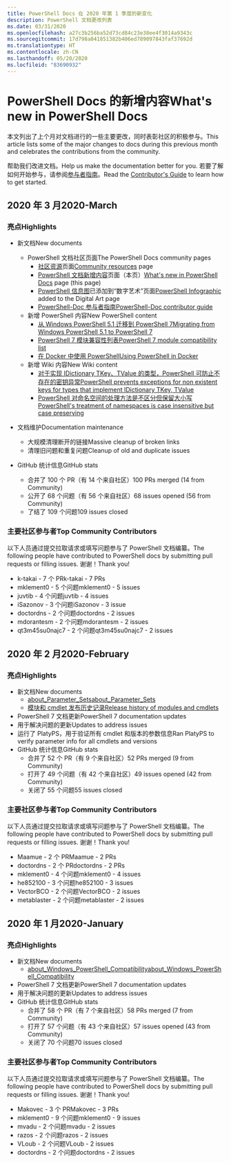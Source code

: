 ```yaml
---
title: PowerShell Docs 在 2020 年第 1 季度的新变化
description: PowerShell 文档更改列表
ms.date: 03/31/2020
ms.openlocfilehash: a27c3b256ba52d73cd84c23e38ee4f3014a9343c
ms.sourcegitcommit: 17d798a041851382b406ed789097843faf37692d
ms.translationtype: HT
ms.contentlocale: zh-CN
ms.lasthandoff: 05/20/2020
ms.locfileid: "83690932"
---
```

# <a name="whats-new-in-powershell-docs"></a><span data-ttu-id="99025-103">PowerShell Docs 的新增内容</span><span class="sxs-lookup"><span data-stu-id="99025-103">What's new in PowerShell Docs</span></span>

<span data-ttu-id="99025-104">本文列出了上个月对文档进行的一些主要更改，同时表彰社区的积极参与。</span><span class="sxs-lookup"><span data-stu-id="99025-104">This article lists some of the major changes to docs during this previous month and celebrates the contributions from the community.</span></span>

<span data-ttu-id="99025-105">帮助我们改进文档。</span><span class="sxs-lookup"><span data-stu-id="99025-105">Help us make the documentation better for you.</span></span> <span data-ttu-id="99025-106">若要了解如何开始参与，请参阅[参与者指南][contrib]。</span><span class="sxs-lookup"><span data-stu-id="99025-106">Read the [Contributor's Guide][contrib] to learn how to get started.</span></span>

## <a name="2020-march"></a><span data-ttu-id="99025-107">2020 年 3 月</span><span class="sxs-lookup"><span data-stu-id="99025-107">2020-March</span></span>

### <a name="highlights"></a><span data-ttu-id="99025-108">亮点</span><span class="sxs-lookup"><span data-stu-id="99025-108">Highlights</span></span>

- <span data-ttu-id="99025-109">新文档</span><span class="sxs-lookup"><span data-stu-id="99025-109">New documents</span></span>
  - <span data-ttu-id="99025-110">PowerShell 文档社区页面</span><span class="sxs-lookup"><span data-stu-id="99025-110">The PowerShell Docs community pages</span></span>
    - <span data-ttu-id="99025-111">[社区资源](/powershell/scripting/community/community-support)页面</span><span class="sxs-lookup"><span data-stu-id="99025-111">[Community resources](/powershell/scripting/community/community-support) page</span></span>
    - <span data-ttu-id="99025-112">[PowerShell 文档新增内容](#2020-march)页面（本页）</span><span class="sxs-lookup"><span data-stu-id="99025-112">[What's new in PowerShell Docs](#2020-march) page (this page)</span></span>
    - <span data-ttu-id="99025-113">[PowerShell 信息图](https://github.com/MicrosoftDocs/PowerShell-Docs/blob/staging/assets/PowerShell_7_Infographic.pdf)已添加到“数字艺术”页面</span><span class="sxs-lookup"><span data-stu-id="99025-113">[PowerShell Infographic](https://github.com/MicrosoftDocs/PowerShell-Docs/blob/staging/assets/PowerShell_7_Infographic.pdf) added to the Digital Art page</span></span>
    - [<span data-ttu-id="99025-114">PowerShell-Doc 参与者指南</span><span class="sxs-lookup"><span data-stu-id="99025-114">PowerShell-Doc contributor guide</span></span>](/powershell/scripting/community/contributing/overview?view=powershell-7)
  - <span data-ttu-id="99025-115">新增 PowerShell 内容</span><span class="sxs-lookup"><span data-stu-id="99025-115">New PowerShell content</span></span>
    - [<span data-ttu-id="99025-116">从 Windows PowerShell 5.1 迁移到 PowerShell 7</span><span class="sxs-lookup"><span data-stu-id="99025-116">Migrating from Windows PowerShell 5.1 to PowerShell 7</span></span>](/powershell/scripting/whats-new/migrating-from-windows-powershell-51-to-powershell-7)
    - [<span data-ttu-id="99025-117">PowerShell 7 模块兼容性列表</span><span class="sxs-lookup"><span data-stu-id="99025-117">PowerShell 7 module compatibility list</span></span>](/PowerShell/scripting/whats-new/module-compatibility)
    - [<span data-ttu-id="99025-118">在 Docker 中使用 PowerShell</span><span class="sxs-lookup"><span data-stu-id="99025-118">Using PowerShell in Docker</span></span>](/powershell/scripting/install/powershell-in-docker)
  - <span data-ttu-id="99025-119">新增 Wiki 内容</span><span class="sxs-lookup"><span data-stu-id="99025-119">New Wiki content</span></span>
    - [<span data-ttu-id="99025-120">对于实现 IDictionary TKey、TValue 的类型，PowerShell 可防止不存在的密钥异常</span><span class="sxs-lookup"><span data-stu-id="99025-120">PowerShell prevents exceptions for non existent keys for types that implement IDictionary TKey, TValue</span></span>](https://github.com/MicrosoftDocs/PowerShell-Docs/wiki/PowerShell-prevents-exceptions-for-non-existent-keys-for-types-that-implement-IDictionary-TKey,-TValue-)
    - [<span data-ttu-id="99025-121">PowerShell 对命名空间的处理方法是不区分但保留大小写</span><span class="sxs-lookup"><span data-stu-id="99025-121">PowerShell's treatment of namespaces is case insensitive but case preserving</span></span>](https://github.com/MicrosoftDocs/PowerShell-Docs/wiki/PowerShell's-treatment-of-namespaces-is-case-insensitive-but-case-preserving)

- <span data-ttu-id="99025-122">文档维护</span><span class="sxs-lookup"><span data-stu-id="99025-122">Documentation maintenance</span></span>
  - <span data-ttu-id="99025-123">大规模清理断开的链接</span><span class="sxs-lookup"><span data-stu-id="99025-123">Massive cleanup of broken links</span></span>
  - <span data-ttu-id="99025-124">清理旧问题和重复问题</span><span class="sxs-lookup"><span data-stu-id="99025-124">Cleanup of old and duplicate issues</span></span>

- <span data-ttu-id="99025-125">GitHub 统计信息</span><span class="sxs-lookup"><span data-stu-id="99025-125">GitHub stats</span></span>
  - <span data-ttu-id="99025-126">合并了 100 个 PR（有 14 个来自社区）</span><span class="sxs-lookup"><span data-stu-id="99025-126">100 PRs merged (14 from Community)</span></span>
  - <span data-ttu-id="99025-127">公开了 68 个问题（有 56 个来自社区）</span><span class="sxs-lookup"><span data-stu-id="99025-127">68 issues opened (56 from Community)</span></span>
  - <span data-ttu-id="99025-128">了结了 109 个问题</span><span class="sxs-lookup"><span data-stu-id="99025-128">109 issues closed</span></span>

### <a name="top-community-contributors"></a><span data-ttu-id="99025-129">主要社区参与者</span><span class="sxs-lookup"><span data-stu-id="99025-129">Top Community Contributors</span></span>

<span data-ttu-id="99025-130">以下人员通过提交拉取请求或填写问题参与了 PowerShell 文档编纂。</span><span class="sxs-lookup"><span data-stu-id="99025-130">The following people have contributed to PowerShell docs by submitting pull requests or filling issues.</span></span> <span data-ttu-id="99025-131">谢谢！</span><span class="sxs-lookup"><span data-stu-id="99025-131">Thank you!</span></span>

- <span data-ttu-id="99025-132">k-takai - 7 个 PR</span><span class="sxs-lookup"><span data-stu-id="99025-132">k-takai - 7 PRs</span></span>
- <span data-ttu-id="99025-133">mklement0 - 5 个问题</span><span class="sxs-lookup"><span data-stu-id="99025-133">mklement0 - 5 issues</span></span>
- <span data-ttu-id="99025-134">juvtib - 4 个问题</span><span class="sxs-lookup"><span data-stu-id="99025-134">juvtib - 4 issues</span></span>
- <span data-ttu-id="99025-135">iSazonov - 3 个问题</span><span class="sxs-lookup"><span data-stu-id="99025-135">iSazonov - 3 issue</span></span>
- <span data-ttu-id="99025-136">doctordns - 2 个问题</span><span class="sxs-lookup"><span data-stu-id="99025-136">doctordns - 2 issues</span></span>
- <span data-ttu-id="99025-137">mdorantesm - 2 个问题</span><span class="sxs-lookup"><span data-stu-id="99025-137">mdorantesm - 2 issues</span></span>
- <span data-ttu-id="99025-138">qt3m45su0najc7 - 2 个问题</span><span class="sxs-lookup"><span data-stu-id="99025-138">qt3m45su0najc7 - 2 issues</span></span>

## <a name="2020-february"></a><span data-ttu-id="99025-139">2020 年 2 月</span><span class="sxs-lookup"><span data-stu-id="99025-139">2020-February</span></span>

### <a name="highlights"></a><span data-ttu-id="99025-140">亮点</span><span class="sxs-lookup"><span data-stu-id="99025-140">Highlights</span></span>

- <span data-ttu-id="99025-141">新文档</span><span class="sxs-lookup"><span data-stu-id="99025-141">New documents</span></span>
  - [<span data-ttu-id="99025-142">about_Parameter_Sets</span><span class="sxs-lookup"><span data-stu-id="99025-142">about_Parameter_Sets</span></span>](/powershell/module/microsoft.powershell.core/about/about_parameter_sets)
  - [<span data-ttu-id="99025-143">模块和 cmdlet 发布历史记录</span><span class="sxs-lookup"><span data-stu-id="99025-143">Release history of modules and cmdlets</span></span>](/powershell/scripting/whats-new/cmdlet-versions)
- <span data-ttu-id="99025-144">PowerShell 7 文档更新</span><span class="sxs-lookup"><span data-stu-id="99025-144">PowerShell 7 documentation updates</span></span>
- <span data-ttu-id="99025-145">用于解决问题的更新</span><span class="sxs-lookup"><span data-stu-id="99025-145">Updates to address issues</span></span>
- <span data-ttu-id="99025-146">运行了 PlatyPS，用于验证所有 cmdlet 和版本的参数信息</span><span class="sxs-lookup"><span data-stu-id="99025-146">Ran PlatyPS to verify parameter info for all cmdlets and versions</span></span>
- <span data-ttu-id="99025-147">GitHub 统计信息</span><span class="sxs-lookup"><span data-stu-id="99025-147">GitHub stats</span></span>
  - <span data-ttu-id="99025-148">合并了 52 个 PR（有 9 个来自社区）</span><span class="sxs-lookup"><span data-stu-id="99025-148">52 PRs merged (9 from Community)</span></span>
  - <span data-ttu-id="99025-149">打开了 49 个问题（有 42 个来自社区）</span><span class="sxs-lookup"><span data-stu-id="99025-149">49 issues opened (42 from Community)</span></span>
  - <span data-ttu-id="99025-150">关闭了 55 个问题</span><span class="sxs-lookup"><span data-stu-id="99025-150">55 issues closed</span></span>

### <a name="top-community-contributors"></a><span data-ttu-id="99025-151">主要社区参与者</span><span class="sxs-lookup"><span data-stu-id="99025-151">Top Community Contributors</span></span>

<span data-ttu-id="99025-152">以下人员通过提交拉取请求或填写问题参与了 PowerShell 文档编纂。</span><span class="sxs-lookup"><span data-stu-id="99025-152">The following people have contributed to PowerShell docs by submitting pull requests or filling issues.</span></span> <span data-ttu-id="99025-153">谢谢！</span><span class="sxs-lookup"><span data-stu-id="99025-153">Thank you!</span></span>

- <span data-ttu-id="99025-154">Maamue - 2 个 PR</span><span class="sxs-lookup"><span data-stu-id="99025-154">Maamue - 2 PRs</span></span>
- <span data-ttu-id="99025-155">doctordns - 2 个 PR</span><span class="sxs-lookup"><span data-stu-id="99025-155">doctordns - 2 PRs</span></span>
- <span data-ttu-id="99025-156">mklement0 - 4 个问题</span><span class="sxs-lookup"><span data-stu-id="99025-156">mklement0 - 4 issues</span></span>
- <span data-ttu-id="99025-157">he852100 - 3 个问题</span><span class="sxs-lookup"><span data-stu-id="99025-157">he852100 - 3 issues</span></span>
- <span data-ttu-id="99025-158">VectorBCO - 2 个问题</span><span class="sxs-lookup"><span data-stu-id="99025-158">VectorBCO - 2 issues</span></span>
- <span data-ttu-id="99025-159">metablaster - 2 个问题</span><span class="sxs-lookup"><span data-stu-id="99025-159">metablaster - 2 issues</span></span>

## <a name="2020-january"></a><span data-ttu-id="99025-160">2020 年 1 月</span><span class="sxs-lookup"><span data-stu-id="99025-160">2020-January</span></span>

### <a name="highlights"></a><span data-ttu-id="99025-161">亮点</span><span class="sxs-lookup"><span data-stu-id="99025-161">Highlights</span></span>

- <span data-ttu-id="99025-162">新文档</span><span class="sxs-lookup"><span data-stu-id="99025-162">New documents</span></span>
  - [<span data-ttu-id="99025-163">about_Windows_PowerShell_Compatibility</span><span class="sxs-lookup"><span data-stu-id="99025-163">about_Windows_PowerShell_Compatibility</span></span>](/powershell/module/microsoft.powershell.core/about/about_Windows_PowerShell_Compatibility)
- <span data-ttu-id="99025-164">PowerShell 7 文档更新</span><span class="sxs-lookup"><span data-stu-id="99025-164">PowerShell 7 documentation updates</span></span>
- <span data-ttu-id="99025-165">用于解决问题的更新</span><span class="sxs-lookup"><span data-stu-id="99025-165">Updates to address issues</span></span>
- <span data-ttu-id="99025-166">GitHub 统计信息</span><span class="sxs-lookup"><span data-stu-id="99025-166">GitHub stats</span></span>
  - <span data-ttu-id="99025-167">合并了 58 个 PR（有 7 个来自社区）</span><span class="sxs-lookup"><span data-stu-id="99025-167">58 PRs merged (7 from Community)</span></span>
  - <span data-ttu-id="99025-168">打开了 57 个问题（有 43 个来自社区）</span><span class="sxs-lookup"><span data-stu-id="99025-168">57 issues opened (43 from Community)</span></span>
  - <span data-ttu-id="99025-169">关闭了 70 个问题</span><span class="sxs-lookup"><span data-stu-id="99025-169">70 issues closed</span></span>

### <a name="top-community-contributors"></a><span data-ttu-id="99025-170">主要社区参与者</span><span class="sxs-lookup"><span data-stu-id="99025-170">Top Community Contributors</span></span>

<span data-ttu-id="99025-171">以下人员通过提交拉取请求或填写问题参与了 PowerShell 文档编纂。</span><span class="sxs-lookup"><span data-stu-id="99025-171">The following people have contributed to PowerShell docs by submitting pull requests or filling issues.</span></span> <span data-ttu-id="99025-172">谢谢！</span><span class="sxs-lookup"><span data-stu-id="99025-172">Thank you!</span></span>

- <span data-ttu-id="99025-173">Makovec - 3 个 PR</span><span class="sxs-lookup"><span data-stu-id="99025-173">Makovec - 3 PRs</span></span>
- <span data-ttu-id="99025-174">mklement0 - 9 个问题</span><span class="sxs-lookup"><span data-stu-id="99025-174">mklement0 - 9 issues</span></span>
- <span data-ttu-id="99025-175">mvadu - 2 个问题</span><span class="sxs-lookup"><span data-stu-id="99025-175">mvadu - 2 issues</span></span>
- <span data-ttu-id="99025-176">razos - 2 个问题</span><span class="sxs-lookup"><span data-stu-id="99025-176">razos - 2 issues</span></span>
- <span data-ttu-id="99025-177">VLoub - 2 个问题</span><span class="sxs-lookup"><span data-stu-id="99025-177">VLoub - 2 issues</span></span>
- <span data-ttu-id="99025-178">doctordns - 2 个问题</span><span class="sxs-lookup"><span data-stu-id="99025-178">doctordns - 2 issues</span></span>

<!-- Link references -->
[contrib]: contributing/overview.md
